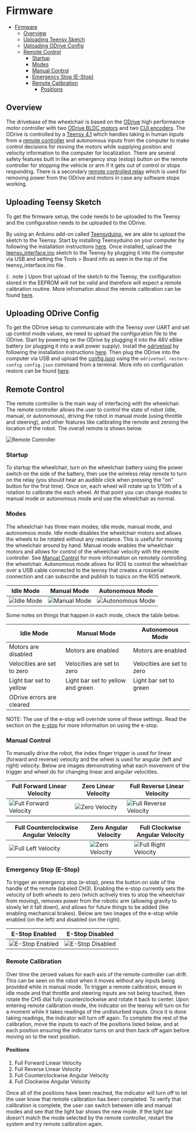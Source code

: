 # Firmware

- [Firmware](#firmware)
  - [Overview](#overview)
  - [Uploading Teensy Sketch](#uploading-teensy-sketch)
  - [Uploading ODrive Config](#uploading-odrive-config)
  - [Remote Control](#remote-control)
    - [Startup](#startup)
    - [Modes](#modes)
    - [Manual Control](#manual-control)
    - [Emergency Stop (E-Stop)](#emergency-stop-e-stop)
    - [Remote Calibration](#remote-calibration)
      - [Positions](#positions)

## Overview

The drivebase of the wheelchair is based on the [ODrive](https://odriverobotics.com/) high performance motor controller with two [ODrive BLDC motors](https://odriverobotics.com/shop/odrive-custom-motor-d6374-150kv) and two [CUI encoders](https://odriverobotics.com/shop/cui-amt-102). The ODrive is controlled by a [Teensy 4.1](https://www.pjrc.com/store/teensy41.html) which handles taking in human inputs from a [remote controller](https://www.amazon.com/dp/B07Q112TQF/) and autonomous inputs from the computer to make control decisions for moving the motors while supplying position and velocity information to the computer for localization. There are several safety features built in like an emergency stop (estop) button on the remote controller for stopping the vehicle or arm if it gets out of control or stops responding. There is a secondary [remote controlled relay](https://www.amazon.com/dp/B07JFH6VQH/) which is used for removing power from the ODrive and motors in case any software stops working.

## Uploading Teensy Sketch

To get the firmware setup, the code needs to be uploaded to the Teensy and the configuration needs to be uploaded to the ODrive. 

By using an Arduino add-on called [Teensyduino](https://www.pjrc.com/teensy/teensyduino.html), we are able to upload the sketch to the Teensy. Start by installing Teensyduino on your computer by following the installation instructions [here](https://www.pjrc.com/teensy/td_download.html). Once installed, upload the [teensy_interface.ino](https://github.com/CORE-Robotics-Lab/Wheelchair-Tennis-Robot/tree/main/firmware/teensy_interface) sketch to the Teensy by plugging it into the computer via USB and setting the Tools > Board info as seen in the top of the teensy_interface.ino file. 

{: .note }
Upon first upload of the sketch to the Teensy, the configuration stored in the EEPROM will not be valid and therefore will expect a remote calibration routine. More infromation about the remote calibration can be found [here]().

## Uploading ODrive Config

To get the ODrive setup to communicate with the Teensy over UART and set up control mode values, we need to upload the configuration file to the ODrive. Start by powering on the ODrive by plugging it into the 48V eBike battery (or plugging it into a wall power supply). Install the [odrivetool](https://docs.odriverobotics.com/v/0.5.5/odrivetool.html) by following the installation instructions [here](https://docs.odriverobotics.com/v/0.5.5/getting-started.html#downloading-and-installing-odriveool). Then plug the ODrive into the computer via USB and upload the [config.json](https://github.com/CORE-Robotics-Lab/Wheelchair-Tennis-Robot/tree/main/firmware/odrive) using the `odrivetool restore-config config.json` command from a terminal. More info on configuration restore can be found [here](https://docs.odriverobotics.com/v/0.5.5/odrivetool.html#configuration-backup).

## Remote Control

The remote controller is the main way of interfacing with the wheelchair. The remote controller allows the user to control the state of robot (idle, manual, or autonomous), driving the robot in manual mode (using throttle and steering), and other features like calibrating the remote and zeroing the location of the robot. The overall remote is shown below.

![Remote Controller](../docs/assets/img/remote_controller/overall.jpeg) 

### Startup
To startup the wheelchair, turn on the wheelchair battery using the power switch on the side of the battery, then use the wireless relay remote to turn on the relay (you should hear an audible click when pressing the "on" button for the first time). Once on, each wheel will rotate up to 1/10th of a rotation to calibrate the each wheel. At that point you can change modes to manual mode or autonomous mode and use the wheelchair as normal.  

### Modes

The wheelchair has three main modes; idle mode, manual mode, and autonomous mode. Idle mode disables the wheelchair motors and allows the wheels to be rotated without any resistance. This is useful for moving the wheelchair around by hand. Manual mode enables the wheelchair motors and allows for control of the wheelchair velocity with the remote controller. See [Manual Control](#manual-control) for more information on remotely controlling the wheelchair. Autonomous mode allows for ROS to control the wheelchair over a USB cable connected to the teensy that creates a rosserial connection and can subscribe and publish to topics on the ROS network. 

| Idle Mode                                                    | Manual Mode                                                    | Autonomous Mode                                                    |
| ------------------------------------------------------------ | -------------------------------------------------------------- | ------------------------------------------------------------------ |
| ![Idle Mode](../docs/assets/img/remote_controller/mode.jpeg) | ![Manual Mode](../docs/assets/img/remote_controller/mode.jpeg) | ![Autonomous Mode](../docs/assets/img/remote_controller/mode.jpeg) |

Some notes on things that happen in each mode, check the table below. 

| Idle Mode                  | Manual Mode                       | Autonomous Mode            |
| -------------------------- | --------------------------------- | -------------------------- |
| Motors are disabled        | Motors are enabled                | Motors are enabled         |
| Velocities are set to zero | Velocities are set to zero        | Velocities are set to zero |
| Light bar set to yellow    | Light bar set to yellow and green | Light bar set to green     |
| ODrive errors are cleared  |                                   |                            |

NOTE: The use of the e-stop will override some of these settings. Read the section on the [e-stop](#emergency-stop-e-stop) for more information on using the e-stop. 

### Manual Control

To manually drive the robot, the index finger trigger is used for linear (forward and reverse) velocity and the wheel is used for angular (left and right) velocity. Below are images demonstrating what each movement of the trigger and wheel do for changing linear and angular velocities. 

| Full Forward Linear Velocity                                                         | Zero Linear Velocity                                                        | Full Reverse Linear Velocity                                                         |
| ------------------------------------------------------------------------------------ | --------------------------------------------------------------------------- | ------------------------------------------------------------------------------------ |
| ![Full Forward Velocity](../docs/assets/img/remote_controller/throttle_forward.jpeg) | ![Zero Velocity](../docs/assets/img/remote_controller/throttle_middle.jpeg) | ![Full Reverse Velocity](../docs/assets/img/remote_controller/throttle_reverse.jpeg) |

| Full Counterclockwise Angular Velocity                                         | Zero Angular Velocity                                                         | Full  Clockwise Angular Velocity                                                 |
| ------------------------------------------------------------------------------ | ----------------------------------------------------------------------------- | -------------------------------------------------------------------------------- |
| ![Full Left Velocity](../docs/assets/img/remote_controller/steering_left.jpeg) | ![Zero Velocity](../docs/assets/img/remote_controller/steering_straight.jpeg) | ![Full Right Velocity](../docs/assets/img/remote_controller/steering_right.jpeg) |

### Emergency Stop (E-Stop)

To trigger an emergency stop (e-stop), press the button on side of the handle of the remote (labeled CH3). Enabling the e-stop currently sets the velocity of both wheels to zero (which actively tries to stop the wheelchair from moving), removes power from the robotic arm (allowing gravity to slowly let it fall down), and allows for future things to be added (like enabling mechanical brakes). Below are two images of the e-stop while enabled (on the left) and disabled (on the right).

| E-Stop Enabled                                                        | E-Stop Disabled                                                         |
| --------------------------------------------------------------------- | ----------------------------------------------------------------------- |
| ![E-Stop Enabled](../docs/assets/img/remote_controller/estop_on.jpeg) | ![E-Stop Disabled](../docs/assets/img/remote_controller/estop_off.jpeg) |


### Remote Calibration
Over time the zeroed values for each axis of the remote controller can drift. This can be seen on the robot when it moves without any inputs being provided while in manual mode. To trigger a remote calibration, ensure in idle mode and that throttle and steering inputs are not being touched, then rotate the CH5 dial fully counterclockwise and rotate it back to center. Upon entering remote calibration mode, the indicator on the teensy will turn on for a moment while it takes readings of the undisturbed inputs. Once it is done taking readings, the indicator will turn off again. To complete the rest of the calibration, move the inputs to each of the positions listed below, and at each position ensuring the indicator turns on and then back off again before moving on to the next position. 

#### Positions
1. Full Forward Linear Velocity
2. Full Reverse Linear Velocity
3. Full Counterclockwise Angular Velocity
4. Full Clockwise Angular Velocity

Once all of the positions have been reached, the indicator will turn off to let the user know that remote calibration has been completed. To verify that calibration is complete, the user can switch between idle and manual modes and see that the light bar shows the new mode. If the light bar doesn't match the mode selected by the remote controller, restart the system and try remote calibration again. 

